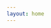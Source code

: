 ```yaml
---
layout: home
---
```


<script setup>
import Showcases from './Showcases.vue'
</script>

<Showcases />

<!-- got the idea of showcases from astal aylur docs -->
